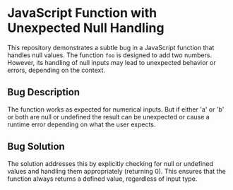 # JavaScript Function with Unexpected Null Handling

This repository demonstrates a subtle bug in a JavaScript function that handles null values. The function `foo` is designed to add two numbers. However, its handling of null inputs may lead to unexpected behavior or errors, depending on the context. 

## Bug Description
The function works as expected for numerical inputs. But if either 'a' or 'b' or both are null or undefined the result can be unexpected or cause a runtime error depending on what the user expects. 

## Bug Solution
The solution addresses this by explicitly checking for null or undefined values and handling them appropriately (returning 0).  This ensures that the function always returns a defined value, regardless of input type.